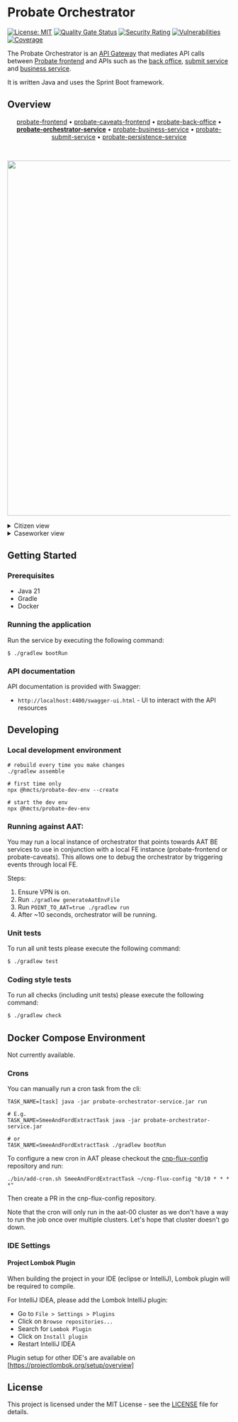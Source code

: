 # Probate Orchestrator


[![License: MIT](https://img.shields.io/badge/License-MIT-yellow.svg)](https://opensource.org/licenses/MIT) [![Quality Gate Status](https://sonarcloud.io/api/project_badges/measure?project=Probate-Orchestrator-Service&metric=alert_status)](https://sonarcloud.io/summary/new_code?id=Probate-Orchestrator-Service) [![Security Rating](https://sonarcloud.io/api/project_badges/measure?project=Probate-Orchestrator-Service&metric=security_rating)](https://sonarcloud.io/summary/new_code?id=Probate-Orchestrator-Service) [![Vulnerabilities](https://sonarcloud.io/api/project_badges/measure?project=Probate-Orchestrator-Service&metric=vulnerabilities)](https://sonarcloud.io/summary/new_code?id=Probate-Orchestrator-Service) [![Coverage](https://sonarcloud.io/api/project_badges/measure?project=Probate-Orchestrator-Service&metric=coverage)](https://sonarcloud.io/summary/new_code?id=Probate-Orchestrator-Service)

The Probate Orchestrator is an [API Gateway](https://microservices.io/patterns/apigateway.html) that mediates API calls between [Probate frontend](https://github.com/hmcts/probate-frontend) and APIs such as the [back office](https://github.com/hmcts/probate-back-office), [submit service](https://github.com/hmcts/probate-submit-service/) and [business service](https://github.com/hmcts/probate-business-service/).

It is written Java and uses the Sprint Boot framework.

## Overview

<p align="center">
<a href="https://github.com/hmcts/probate-frontend">probate-frontend</a> • <a href="https://github.com/hmcts/probate-caveats-frontend">probate-caveats-frontend</a> • <a href="https://github.com/hmcts/probate-back-office">probate-back-office</a> • <b><a href="https://github.com/hmcts/probate-orchestrator-service">probate-orchestrator-service</a></b> • <a href="https://github.com/hmcts/probate-business-service">probate-business-service</a> • <a href="https://github.com/hmcts/probate-submit-service">probate-submit-service</a> • <a href="https://github.com/hmcts/probate-persistence-service">probate-persistence-service</a>
</p>

<br>

<p align="center">
  <img src="https://raw.githubusercontent.com/hmcts/reform-api-docs/master/docs/c4/probate/images/structurizr-probate-overview.png" width="800"/>
</p>

<details>
<summary>Citizen view</summary>
<img src="https://raw.githubusercontent.com/hmcts/reform-api-docs/master/docs/c4/probate/images/structurizr-probate-citizen.png" width="700">
</details>
<details>
<summary>Caseworker view</summary>
<img src="https://raw.githubusercontent.com/hmcts/reform-api-docs/master/docs/c4/probate/images/structurizr-probate-caseworker.png" width="700">
</details>

## Getting Started
### Prerequisites
- Java 21
- Gradle
- Docker

### Running the application
Run the service by executing the following command:  
```
$ ./gradlew bootRun
```

### API documentation

API documentation is provided with Swagger:
 - `http://localhost:4400/swagger-ui.html` - UI to interact with the API resources

## Developing

### Local development environment

```
# rebuild every time you make changes
./gradlew assemble

# first time only
npx @hmcts/probate-dev-env --create

# start the dev env
npx @hmcts/probate-dev-env
```

### Running against AAT:

You may run a local instance of orchestrator that points towards AAT BE services to use in conjunction with a local FE 
instance (probate-frontend or probate-caveats). This allows one to debug the orchestrator by triggering events through local FE.

Steps:
1. Ensure VPN is on.
2. Run `./gradlew generateAatEnvFile`
3. Run `POINT_TO_AAT=true ./gradlew run`
4. After ~10 seconds, orchestrator will be running.

### Unit tests

To run all unit tests please execute the following command:

```bash
$ ./gradlew test
```

### Coding style tests

To run all checks (including unit tests) please execute the following command:

```bash
$ ./gradlew check
```

## Docker Compose Environment

Not currently available.

### Crons

You can manually run a cron task from the cli:

```
TASK_NAME=[task] java -jar probate-orchestrator-service.jar run

# E.g.
TASK_NAME=SmeeAndFordExtractTask java -jar probate-orchestrator-service.jar

# or
TASK_NAME=SmeeAndFordExtractTask ./gradlew bootRun
```

To configure a new cron in AAT please checkout the [cnp-flux-config](https://github.com/hmcts/cnp-flux-config/) repository and run:

```
./bin/add-cron.sh SmeeAndFordExtractTask ~/cnp-flux-config "0/10 * * * *"
```

Then create a PR in the cnp-flux-config repository.

Note that the cron will only run in the aat-00 cluster as we don't have a way to run the job once over multiple clusters. Let's hope that cluster doesn't go down.


### IDE Settings

#### Project Lombok Plugin
When building the project in your IDE (eclipse or IntelliJ), Lombok plugin will be required to compile. 

For IntelliJ IDEA, please add the Lombok IntelliJ plugin:
* Go to `File > Settings > Plugins`
* Click on `Browse repositories...`
* Search for `Lombok Plugin`
* Click on `Install plugin`
* Restart IntelliJ IDEA

Plugin setup for other IDE's are available on [https://projectlombok.org/setup/overview]

## License

This project is licensed under the MIT License - see the [LICENSE](LICENSE.md) file for details.

